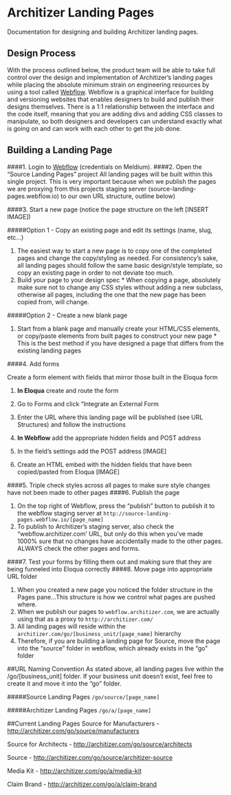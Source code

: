 # Architizer Landing Pages
Documentation for designing and building Architizer landing pages.

## Design Process
With the process outlined below, the product team will be able to take full control over the design and implementation of Architizer’s landing pages while placing the absolute minimum strain on engineering resources by using a tool called [Webflow](https://webflow.com/dashboard). Webflow is a graphical interface for building and versioning websites that enables designers to build and publish their designs themselves. There is a 1:1 relationship between the interface and the code itself, meaning that you are adding divs and adding CSS classes to manipulate, so both designers and developers can understand exactly what is going on and can work with each other to get the job done.

## Building a Landing Page
####1. Login to [Webflow](https://webflow.com/dashboard) (credentials on Meldium). 
####2. Open the “Source Landing Pages” project
All landing pages will be built within this single project. This is very important because when we publish the pages we are proxying from this projects staging server (source-landing-pages.webflow.io) to our own URL structure, outline below)
    
####3. Start a new page (notice the page structure on the left [INSERT IMAGE])

#####Option 1 - Copy an existing page and edit its settings (name, slug, etc…)
  1. The easiest way to start a new page is to copy one of the completed pages and change the copy/styling as needed. For consistency’s sake, all landing pages should follow the same basic design/style template, so copy an existing page in order to not deviate too much. 
  2. Build your page to your design spec
    * When copying a page, absolutely make sure not to change any CSS styles without adding a new subclass, otherwise all pages, including the one that the new page has been copied from, will change.
    
#####Option 2 - Create a new blank page
  1. Start from a blank page and manually create your HTML/CSS elements, or copy/paste elements from built pages to construct your new page
    * This is the best method if you have designed a page that differs from the existing landing pages
      
####4. Add forms

Create a form element with fields that mirror those built in the Eloqua form

1. **In Eloqua** create and route the form
    
  1. Go to Forms and click “Integrate an External Form    
  2. Enter the URL where this landing page will be published (see URL Structures) and follow the instructions
2. **In Webflow** add the appropriate hidden fields and POST address
 
  1. In the field’s settings add the POST address [IMAGE]
  2. Create an HTML embed with the hidden fields that have been copied/pasted from Eloqua [IMAGE]

####5. Triple check styles across all pages to make sure style changes have not been made to other pages
####6. Publish the page
1. On the top right of Webflow, press the “publish” button to publish it to the webflow staging server at `http://source-landing-pages.webflow.io/[page_name]`
2. To publish to Architizer’s staging server, also check the “webflow.architizer.com’ URL, but only do this when you’ve made 1000% sure that no changes have accidentally made to the other pages. ALWAYS check the other pages and forms.

####7. Test your forms by filling them out and making sure that they are being funneled into Eloqua correctly
####8. Move page into appropriate URL folder
1. When you created a new page you noticed the folder structure in the Pages pane…This structure is how we control what pages are pushed where.
2. When we publish our pages to `webflow.architizer.com`, we are actually using that as a proxy to `http://architizer.com/`
3. All landing pages will reside within the `architizer.com/go/[business_unit/[page_name]` hierarchy
4. Therefore, if you are building a landing page for Source, move the page into the “source” folder in webflow, which already exists in the “go” folder

##URL Naming Convention
As stated above, all landing pages live within the /go/[business_unit] folder. If your business unit doesn’t exist, feel free to create it and move it into the “go” folder. 

#####Source Landing Pages
`/go/source/[page_name]`

#####Architizer Landing Pages
`/go/a/[page_name]`

##Current Landing Pages
Source for Manufacturers - http://architizer.com/go/source/manufacturers

Source for Architects - http://architizer.com/go/source/architects

Source - http://architizer.com/go/source/architizer-source

Media Kit - http://architizer.com/go/a/media-kit 

Claim Brand - http://architizer.com/go/a/claim-brand
